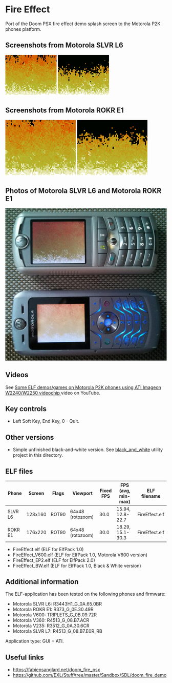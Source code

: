 Fire Effect
===========

Port of the Doom PSX fire effect demo splash screen to the Motorola P2K phones platform.

## Screenshots from Motorola SLVR L6

![Screenshot of Fire Effect from Motorola L6 1](../images/Screenshot_FireEffect_L6_1.png) ![Screenshot of Fire Effect from Motorola L6 2](../images/Screenshot_FireEffect_L6_2.png)

## Screenshots from Motorola ROKR E1

![Screenshot of Fire Effect from Motorola E1 1](../images/Screenshot_FireEffect_E1_1.png) ![Screenshot of Fire Effect from Motorola E1 2](../images/Screenshot_FireEffect_E1_2.png)

## Photos of Motorola SLVR L6 and Motorola ROKR E1

![Photo of Fire Effect on Motorola L6 and Motorola E1 1](../images/Photo_FireEffect_L6_E1_1.jpg)

## Videos

See [Some ELF demos/games on Motorola P2K phones using ATI Imageon W2240/W2250 videochip
](https://www.youtube.com/watch?v=DsYLWXPgmsU&t=180s) video on YouTube.

## Key controls

* Left Soft Key, End Key, 0 - Quit.

## Other versions

* Simple unfinished black-and-white version. See [black_and_white](black_and_white) utility project in this directory.

## ELF files

| Phone   | Screen  | Flags | Viewport            | Fixed FPS  | FPS (avg, min-max) | ELF filename   |
| ---     | ---     | ---   | ---                 | ---        | ---                |---             |
| SLVR L6 | 128x160 | ROT90 | 64x48 (rotozoom)    | 30.0       | 15.94, 12.8-22.7   | FireEffect.elf |
| ROKR E1 | 176x220 | ROT90 | 64x48 (rotozoom)    | 30.0       | 18.29, 15.1-30.3   | FireEffect.elf |

* FireEffect.elf (ELF for ElfPack 1.0)
* FireEffect_V600.elf (ELF for ElfPack 1.0, Motorola V600 version)
* FireEffect_EP2.elf (ELF for ElfPack 2.0)
* FireEffect_BW.elf (ELF for ElfPack 1.0, Black & White version)

## Additional information

The ELF-application has been tested on the following phones and firmware:

* Motorola SLVR L6: R3443H1_G_0A.65.0BR
* Motorola ROKR E1: R373_G_0E.30.49R
* Motorola V600: TRIPLETS_G_0B.09.72R
* Motorola V360: R4513_G_08.B7.ACR
* Motorola V235: R3512_G_0A.30.6CR
* Motorola SLVR L7: R4513_G_08.B7.E0R_RB

Application type: GUI + ATI.

## Useful links

* https://fabiensanglard.net/doom_fire_psx
* https://github.com/EXL/Stuff/tree/master/Sandbox/SDL/doom_fire_demo
